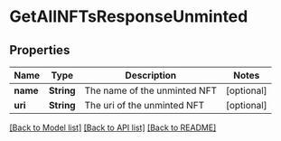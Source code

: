 # GetAllNFTsResponseUnminted

## Properties
Name | Type | Description | Notes
------------ | ------------- | ------------- | -------------
**name** | **String** | The name of the unminted NFT | [optional] 
**uri** | **String** | The uri of the unminted NFT | [optional] 

[[Back to Model list]](../README.md#documentation-for-models) [[Back to API list]](../README.md#documentation-for-api-endpoints) [[Back to README]](../README.md)



